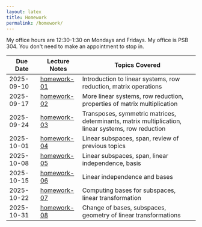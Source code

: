 ```yaml
---
layout: latex
title: Homework
permalink: /homework/
---
```


My office hours are 12:30-1:30 on Mondays and Fridays. My office is PSB 304. You don't need to make an appointment to stop in.


 Due Date        | Lecture Notes              | Topics Covered
-------------|----------------------------|-------------
 2025-09-10  | [homework-01](homework/homework-01/homework-01.pdf)      | Introduction to linear systems, row reduction, matrix operations
 2025-09-17  | [homework-02](homework/homework-02/homework-02.pdf)      | More linear systems, row reduction, properties of matrix multiplication
 2025-09-24  | [homework-03](homework/homework-03/homework-03.pdf)      | Transposes, symmetric matrices, determinants, matrix multiplication, linear systems, row reduction
 2025-10-01  | [homework-04](homework/homework-04/homework-04.pdf)      | Linear subspaces, span, review of previous topics
 2025-10-08  | [homework-05](homework/homework-05/homework-05.pdf)      | Linear subspaces, span, linear independence, basis
 2025-10-15  | [homework-06](homework/homework-06/homework-06.pdf)      | Linear independence and bases 
 2025-10-22  | [homework-07](homework/homework-07/homework-07.pdf)      | Computing bases for subspaces, linear transformation
 2025-10-31  | [homework-08](homework/homework-08/homework-08.pdf)      | Change of bases, subspaces, geometry of linear transformations
 

